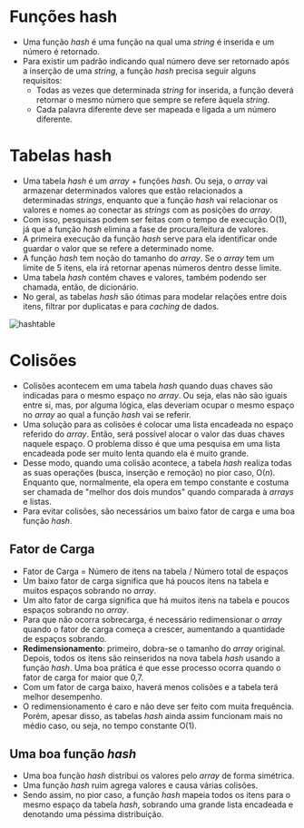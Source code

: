 # Funções hash
- Uma função *hash* é uma função na qual uma *string* é inserida e um número é retornado.
- Para existir um padrão indicando qual número deve ser retornado após a inserção de uma *string*, a função *hash* precisa seguir alguns requisitos:
    - Todas as vezes que determinada *string* for inserida, a função deverá retornar o mesmo número que sempre se refere àquela *string*.
    - Cada palavra diferente deve ser mapeada e ligada a um número diferente.

# Tabelas hash
- Uma tabela *hash* é um *array* + funções *hash*. Ou seja, o *array* vai armazenar determinados valores que estão relacionados a determinadas *strings*, enquanto que a função *hash* vai relacionar os valores e nomes ao conectar as *strings* com as posições do *array*.
- Com isso, pesquisas podem ser feitas com o tempo de execução O(1), já que a função *hash* elimina a fase de procura/leitura de valores.
- A primeira execução da função *hash* serve para ela identificar onde guardar o valor que se refere a determinado nome.
- A função *hash* tem noção do tamanho do *array*. Se o *array* tem um limite de 5 itens, ela irá retornar apenas números dentro desse limite.
- Uma tabela *hash* contém chaves e valores, também podendo ser chamada, então, de dicionário.
- No geral, as tabelas *hash* são ótimas para modelar relações entre dois itens, filtrar por duplicatas e para *caching* de dados.

![hashtable](https://github.com/user-attachments/assets/2332becb-948d-4577-bff8-3a4e80885344)

# Colisões
- Colisões acontecem em uma tabela *hash* quando duas chaves são indicadas para o mesmo espaço no *array*. Ou seja, elas não são iguais entre si, mas, por alguma lógica, elas deveriam ocupar o mesmo espaço no *array* ao qual a função *hash* vai se referir.
- Uma solução para as colisões é colocar uma lista encadeada no espaço referido do *array*. Então, será possível alocar o valor das duas chaves naquele espaço. O problema disso é que uma pesquisa em uma lista encadeada pode ser muito lenta quando ela é muito grande.
- Desse modo, quando uma colisão acontece, a tabela *hash* realiza todas as suas operações (busca, inserção e remoção) no pior caso, O(*n*). Enquanto que, normalmente, ela opera em tempo constante e costuma ser chamada de "melhor dos dois mundos" quando comparada à *arrays* e listas.
- Para evitar colisões, são necessários um baixo fator de carga e uma boa função *hash*.

## Fator de Carga
- Fator de Carga = Número de itens na tabela / Número total de espaços
- Um baixo fator de carga significa que há poucos itens na tabela e muitos espaços sobrando no *array*.
- Um alto fator de carga significa que há muitos itens na tabela e poucos espaços sobrando no *array*.
- Para que não ocorra sobrecarga, é necessário redimensionar o *array* quando o fator de carga começa a crescer, aumentando a quantidade de espaços sobrando.
- **Redimensionamento**: primeiro, dobra-se o tamanho do *array* original. Depois, todos os itens são reinseridos na nova tabela *hash* usando a função *hash*. Uma boa prática é que esse processo ocorra quando o fator de carga for maior que 0,7.
- Com um fator de carga baixo, haverá menos colisões e a tabela terá melhor desempenho.
- O redimensionamento é caro e não deve ser feito com muita frequência. Porém, apesar disso, as tabelas *hash* ainda assim funcionam mais no médio caso, ou seja, no tempo constante O(1).

## Uma boa função *hash*
- Uma boa função *hash* distribui os valores pelo *array* de forma simétrica.
- Uma função *hash* ruim agrega valores e causa várias colisões.
- Sendo assim, no pior caso, a função *hash* mapeia todos os itens para o mesmo espaço da tabela *hash*, sobrando uma grande lista encadeada e denotando uma péssima distribuição.
